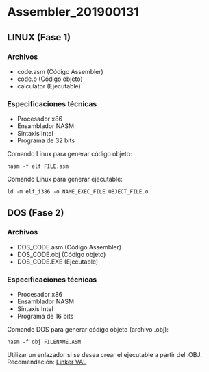 # Assembler_201900131

## LINUX (Fase 1)

### Archivos

- code.asm 		(Código Assembler)
- code.o 		(Código objeto)
- calculator	(Ejecutable)

### Especificaciones técnicas

- Procesador x86
- Ensamblador NASM
- Sintaxis Intel
- Programa de 32 bits

Comando Linux para generar código objeto:

```
nasm -f elf FILE.asm
```

Comando Linux para generar ejecutable:

```
ld -m elf_i386 -o NAME_EXEC_FILE OBJECT_FILE.o
```

## DOS (Fase 2)

### Archivos

- DOS_CODE.asm 	(Código Assembler)
- DOS_CODE.obj 	(Código objeto)
- DOS_CODE.EXE	(Ejecutable)

### Especificaciones técnicas

- Procesador x86
- Ensamblador NASM
- Sintaxis Intel
- Programa de 16 bits

Comando DOS para generar código objeto (archivo .obj):

```
nasm -f obj FILENAME.ASM
```

Utilizar un enlazador si se desea crear el ejecutable a partir del .OBJ.
Recomendación: [Linker VAL](https://people.ece.ubc.ca/edc/379.jan99/assembler.html)